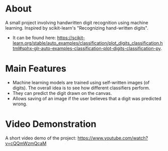 # About
A small project involving handwritten digit recognition using machine learning. Inspired by scikit-learn's "Recognizing hand-written digits". 
- It can be found here: https://scikit-learn.org/stable/auto_examples/classification/plot_digits_classification.html#sphx-glr-auto-examples-classification-plot-digits-classification-py.

# Main Features
- Machine learning models are trained using self-written images (of digits). The overall idea is to see how different classifiers perform.
- They can predict the digit drawn on the canvas.
- Allows saving of an image if the user believes that a digit was predicted wrong.

# Video Demonstration
A short video demo of the project: https://www.youtube.com/watch?v=cQQmWzmQcaM
